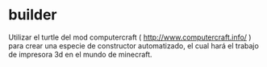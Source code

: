 # builder
Utilizar el turtle del mod computercraft ( http://www.computercraft.info/ ) para crear  una especie de constructor automatizado, el cual hará el trabajo de impresora 3d en el mundo de minecraft.

